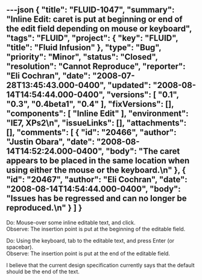 ---json
{
  "title": "FLUID-1047",
  "summary": "Inline Edit: caret is put at beginning or end of the edit field depending on mouse or keyboard",
  "tags": "FLUID",
  "project": {
    "key": "FLUID",
    "title": "Fluid Infusion"
  },
  "type": "Bug",
  "priority": "Minor",
  "status": "Closed",
  "resolution": "Cannot Reproduce",
  "reporter": "Eli Cochran",
  "date": "2008-07-28T13:45:43.000-0400",
  "updated": "2008-08-14T14:54:44.000-0400",
  "versions": [
    "0.1",
    "0.3",
    "0.4beta1",
    "0.4"
  ],
  "fixVersions": [],
  "components": [
    "Inline Edit"
  ],
  "environment": "IE7, XPs2\n",
  "issueLinks": [],
  "attachments": [],
  "comments": [
    {
      "id": "20466",
      "author": "Justin Obara",
      "date": "2008-08-14T14:52:24.000-0400",
      "body": "The caret appears to be placed in the same location when using either the mouse or the keyboard.\n"
    },
    {
      "id": "20467",
      "author": "Eli Cochran",
      "date": "2008-08-14T14:54:44.000-0400",
      "body": "Issues has be regressed and can no longer be reproduced.\n"
    }
  ]
}
---
Do: Mouse-over some inline editable text, and click.\
Observe: The insertion point is put at the beginning of the editable field.

Do: Using the keyboard, tab to the editable text, and press Enter (or spacebar).\
Observe: The insertion point is put at the end of the editable field.

I believe that the current design specification currently says that the default should be the end of the text.

        